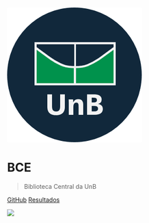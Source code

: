 <!-- THIS IS THE PANEL THAT IS SHOWN BEFORE THE HOME PAGE -->

![logo](_media/logo_bce_unb_v3.png)

<h1>BCE</h1>

> Biblioteca Central da UnB

[GitHub](https://github.com/Interacao-Humano-Computador/2020.1-BCE)
[Resultados](#BCE)

<!-- background image -->
![](_media/bg.jpg)
